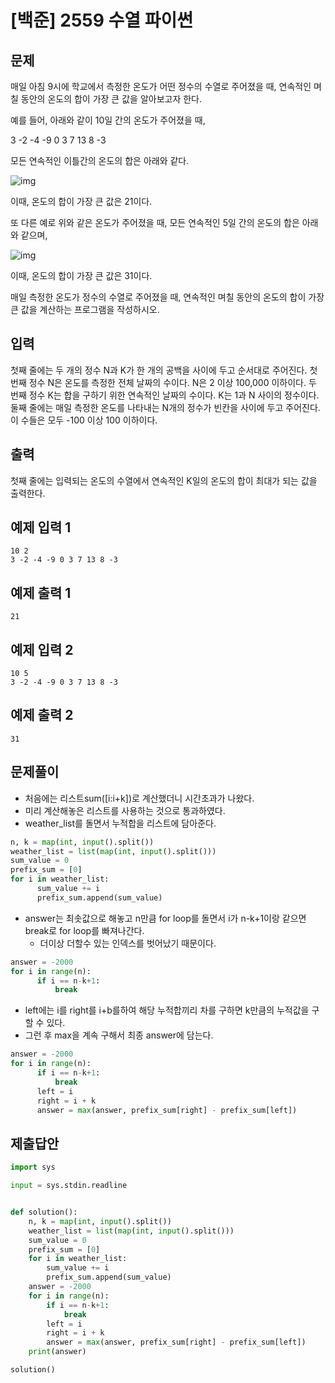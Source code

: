 # [백준] 2559 수열 파이썬

## 문제

매일 아침 9시에 학교에서 측정한 온도가 어떤 정수의 수열로 주어졌을 때, 연속적인 며칠 동안의 온도의 합이 가장 큰 값을 알아보고자 한다.

예를 들어, 아래와 같이 10일 간의 온도가 주어졌을 때, 

3 -2 -4 -9 0 3 7 13 8 -3

모든 연속적인 이틀간의 온도의 합은 아래와 같다.

![img](https://upload.acmicpc.net/563b6bfd-12ff-4275-a869-90fdd43b6deb/-/preview/)

이때, 온도의 합이 가장 큰 값은 21이다. 

또 다른 예로 위와 같은 온도가 주어졌을 때, 모든 연속적인 5일 간의 온도의 합은 아래와 같으며, 

![img](https://upload.acmicpc.net/cb8d846c-2f90-475a-8901-1fb69de87397/-/preview/)

이때, 온도의 합이 가장 큰 값은 31이다.

매일 측정한 온도가 정수의 수열로 주어졌을 때, 연속적인 며칠 동안의 온도의 합이 가장 큰 값을 계산하는 프로그램을 작성하시오. 

## 입력

첫째 줄에는 두 개의 정수 N과 K가 한 개의 공백을 사이에 두고 순서대로 주어진다. 첫 번째 정수 N은 온도를 측정한 전체 날짜의 수이다. N은 2 이상 100,000 이하이다. 두 번째 정수 K는 합을 구하기 위한 연속적인 날짜의 수이다. K는 1과 N 사이의 정수이다. 둘째 줄에는 매일 측정한 온도를 나타내는 N개의 정수가 빈칸을 사이에 두고 주어진다. 이 수들은 모두 -100 이상 100 이하이다. 

## 출력

첫째 줄에는 입력되는 온도의 수열에서 연속적인 K일의 온도의 합이 최대가 되는 값을 출력한다.

## 예제 입력 1

```
10 2
3 -2 -4 -9 0 3 7 13 8 -3
```

## 예제 출력 1

```
21
```

## 예제 입력 2

```
10 5
3 -2 -4 -9 0 3 7 13 8 -3
```

## 예제 출력 2

```
31
```

## 문제풀이

- 처음에는 리스트sum([i:i+k])로 계산했더니 시간초과가 나왔다.
- 미리 계산해놓은 리스트를 사용하는 것으로 통과하였다.
- weather_list를 돌면서 누적합을 리스트에 담아준다.

```python
n, k = map(int, input().split())
weather_list = list(map(int, input().split()))
sum_value = 0
prefix_sum = [0]
for i in weather_list:
      sum_value += i
      prefix_sum.append(sum_value)
```

- answer는 최솟값으로 해놓고 n만큼 for loop를 돌면서 i가 n-k+1이랑 같으면 break로 for loop를 빠져나간다.
  - 더이상 더할수 있는 인덱스를 벗어났기 때문이다.

```python
answer = -2000
for i in range(n):
      if i == n-k+1:
          break
```

- left에는 i를 right를 i+b를하여 해당 누적합끼리 차를 구하면 k만큼의 누적값을 구할 수 있다.
- 그런 후 max을 계속 구해서 최종 answer에 담는다.

```python
answer = -2000
for i in range(n):
      if i == n-k+1:
          break
      left = i
      right = i + k
      answer = max(answer, prefix_sum[right] - prefix_sum[left])
```

## 제출답안

```python
import sys

input = sys.stdin.readline


def solution():
    n, k = map(int, input().split())
    weather_list = list(map(int, input().split()))
    sum_value = 0
    prefix_sum = [0]
    for i in weather_list:
        sum_value += i
        prefix_sum.append(sum_value)
    answer = -2000
    for i in range(n):
        if i == n-k+1:
            break
        left = i
        right = i + k
        answer = max(answer, prefix_sum[right] - prefix_sum[left])
    print(answer)

solution()
```



